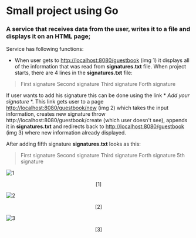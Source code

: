 # Small project using Go

### A service that receives data from the user, writes it to a file and displays it on an HTML page;

Service has following functions:

- When user gets to [http://localhost:8080/guestbook](http://localhost:8080/guestbook) (img 1) it displays all of the information that was read from **signatures.txt** file. 
  When project starts, there are 4 lines in the **signatures.txt** file:
> First signature
> Second signature
> Third signature
> Forth signature

If user wants to add his signature this can be done using the link * *Add your signature* *. This link gets user to a page [http://localhost:8080/guestbook/new](http://localhost:8080/guestbook/new) (img 2) which takes the input information, creates new signature throw http://localhost:8080/guestbook/create (which user doesn't see), appends it in **signatures.txt** and redirects back to [http://localhost:8080/guestbook](http://localhost:8080/guestbook) (img 3) where new information already displayed.
  
  After adding fifth signature **signatures.txt** looks as this:
> First signature
> Second signature
> Third signature
> Forth signature
> 5th signature

![1](https://user-images.githubusercontent.com/90202470/199536817-d9849291-4e89-4ad4-9227-70ffb9e0cdc9.jpg)
<p align="center">[1]</p>


![2](https://user-images.githubusercontent.com/90202470/199536907-8b08b85d-21f9-425a-9290-528a7c9e6b3f.jpg)
<p align="center">[2]</p>

![3](https://user-images.githubusercontent.com/90202470/199536950-2221111b-6fde-4db7-907f-983cc7c982a9.jpg)
<p align="center">[3]</p>
